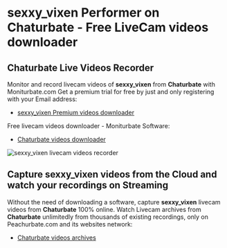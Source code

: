 # sexxy_vixen Performer on Chaturbate - Free LiveCam videos downloader

## Chaturbate Live Videos Recorder

Monitor and record livecam videos of **sexxy_vixen** from **Chaturbate** with Moniturbate.com
Get a premium trial for free by just and only registering with your Email address:
* [sexxy_vixen Premium videos downloader](https://moniturbate.com/request-demo-licence-key.html)

Free livecam videos downloader - Moniturbate Software:
* [Chaturbate videos downloader](https://moniturbate.com/moniturbate-download-software.html)

![sexxy_vixen livecam videos recorder](https://peachurnet.com/templates/moniturbate-software.png)


## Capture sexxy_vixen videos from the Cloud and watch your recordings on Streaming

Without the need of downloading a software, capture **sexxy_vixen** livecam videos from **Chaturbate** 100% online.
Watch Livecam archives from **Chaturbate** unlimitedly from thousands of existing recordings, only on Peachurbate.com and its websites network:
* [Chaturbate videos archives](https://peachurnet.com/)
